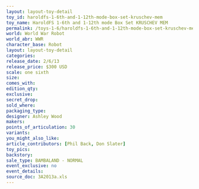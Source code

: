 ```yaml
---
layout: layout-toy-detail 
toy_id: haroldfs-1-6th-and-1-12th-mode-box-set-kruschev-mem
toy_name: HaroldFS 1-6th and 1-12th mode Box Set KRUSCHEV MEM
permalink: /toys-1-6/haroldfs-1-6th-and-1-12th-mode-box-set-kruschev-mem.html
world: World War Robot
world_abr: WWR
character_base: Robot
layout: layout-toy-detail
categories: 
release_date: 2/6/13
release_price: $300 USD
scale: one sixth
size: 
comes_with: 
edition_qty: 
exclusive: 
secret_drop: 
sold_where: 
packaging_type: 
designer: Ashley Wood
makers: 
points_of_articulation: 30
variants: 
you_might_also_like: 
article_contributors: [Phil Back, Don Slater]
toy_pics: 
backstory: 
sale_type: BAMBALAND - NORMAL
event_exclusive: no
event_details: 
source_doc: 3A2013a.xls
---
```

